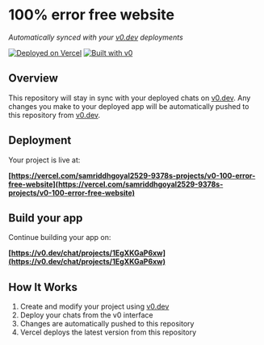 # 100% error free website

*Automatically synced with your [v0.dev](https://v0.dev) deployments*

[![Deployed on Vercel](https://img.shields.io/badge/Deployed%20on-Vercel-black?style=for-the-badge&logo=vercel)](https://vercel.com/samriddhgoyal2529-9378s-projects/v0-100-error-free-website)
[![Built with v0](https://img.shields.io/badge/Built%20with-v0.dev-black?style=for-the-badge)](https://v0.dev/chat/projects/1EgXKGaP6xw)

## Overview

This repository will stay in sync with your deployed chats on [v0.dev](https://v0.dev).
Any changes you make to your deployed app will be automatically pushed to this repository from [v0.dev](https://v0.dev).

## Deployment

Your project is live at:

**[https://vercel.com/samriddhgoyal2529-9378s-projects/v0-100-error-free-website](https://vercel.com/samriddhgoyal2529-9378s-projects/v0-100-error-free-website)**

## Build your app

Continue building your app on:

**[https://v0.dev/chat/projects/1EgXKGaP6xw](https://v0.dev/chat/projects/1EgXKGaP6xw)**

## How It Works

1. Create and modify your project using [v0.dev](https://v0.dev)
2. Deploy your chats from the v0 interface
3. Changes are automatically pushed to this repository
4. Vercel deploys the latest version from this repository
